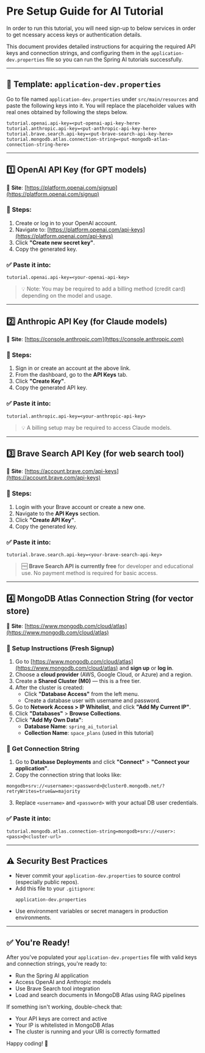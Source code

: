 # Pre Setup Guide for AI Tutorial

In order to run this tutorial, you will need sign-up to below services in order to get ncessary access keys or authentication details.

This document provides detailed instructions for acquiring the required API keys and connection strings, and configuring them in the `application-dev.properties` file so you can run the Spring AI tutorials successfully.

---

## 📄 Template: `application-dev.properties`

Go to file named `application-dev.properties` under `src/main/resources` and paste the following keys into it. You will replace the placeholder values with real ones obtained by following the steps below.

```properties
tutorial.openai.api-key=<put-openai-api-key-here>
tutorial.anthropic.api-key=<put-anthropic-api-key-here>
tutorial.brave.search.api-key=<put-brave-search-api-key-here>
tutorial.mongodb.atlas.connection-string=<put-mongodb-atlas-connection-string-here>
```

---

## 1️⃣ OpenAI API Key (for GPT models)

🔗 **Site**: [https://platform.openai.com/signup](https://platform.openai.com/signup)

### 🔧 Steps:
1. Create or log in to your OpenAI account.
2. Navigate to: [https://platform.openai.com/api-keys](https://platform.openai.com/api-keys)
3. Click **"Create new secret key"**.
4. Copy the generated key.

### ✅ Paste it into:
```properties
tutorial.openai.api-key=<your-openai-api-key>
```

> 💡 Note: You may be required to add a billing method (credit card) depending on the model and usage.

---

## 2️⃣ Anthropic API Key (for Claude models)

🔗 **Site**: [https://console.anthropic.com](https://console.anthropic.com)

### 🔧 Steps:
1. Sign in or create an account at the above link.
2. From the dashboard, go to the **API Keys** tab.
3. Click **"Create Key"**.
4. Copy the generated API key.

### ✅ Paste it into:
```properties
tutorial.anthropic.api-key=<your-anthropic-api-key>
```

> 💡 A billing setup may be required to access Claude models.

---

## 3️⃣ Brave Search API Key (for web search tool)

🔗 **Site**: [https://account.brave.com/api-keys](https://account.brave.com/api-keys)

### 🔧 Steps:
1. Login with your Brave account or create a new one.
2. Navigate to the **API Keys** section.
3. Click **"Create API Key"**.
4. Copy the generated key.

### ✅ Paste it into:
```properties
tutorial.brave.search.api-key=<your-brave-search-api-key>
```

> 🆓 **Brave Search API is currently free** for developer and educational use. No payment method is required for basic access.

---

## 4️⃣ MongoDB Atlas Connection String (for vector store)

🔗 **Site**: [https://www.mongodb.com/cloud/atlas](https://www.mongodb.com/cloud/atlas)

### 🧰 Setup Instructions (Fresh Signup)

1. Go to [https://www.mongodb.com/cloud/atlas](https://www.mongodb.com/cloud/atlas) and **sign up** or **log in**.
2. Choose a **cloud provider** (AWS, Google Cloud, or Azure) and a region.
3. Create a **Shared Cluster (M0)** — this is a free tier.
4. After the cluster is created:
   - Click **"Database Access"** from the left menu.
   - Create a database user with username and password.
5. Go to **Network Access > IP Whitelist**, and click **"Add My Current IP"**.
6. Click **"Databases"** > **Browse Collections**.
7. Click **"Add My Own Data"**:
   - **Database Name**: `spring_ai_tutorial`
   - **Collection Name**: `space_plans` (used in this tutorial)

### 🔗 Get Connection String

1. Go to **Database Deployments** and click **"Connect"** > **"Connect your application"**.
2. Copy the connection string that looks like:

```
mongodb+srv://<username>:<password>@cluster0.mongodb.net/?retryWrites=true&w=majority
```

3. Replace `<username>` and `<password>` with your actual DB user credentials.

### ✅ Paste it into:
```properties
tutorial.mongodb.atlas.connection-string=mongodb+srv://<user>:<pass>@<cluster-url>
```

---

## ⚠️ Security Best Practices

- Never commit your `application-dev.properties` to source control (especially public repos).
- Add this file to your `.gitignore`:
  ```gitignore
  application-dev.properties
  ```
- Use environment variables or secret managers in production environments.

---

## ✅ You're Ready!

After you've populated your `application-dev.properties` file with valid keys and connection strings, you're ready to:

- Run the Spring AI application
- Access OpenAI and Anthropic models
- Use Brave Search tool integration
- Load and search documents in MongoDB Atlas using RAG pipelines

If something isn't working, double-check that:
- Your API keys are correct and active
- Your IP is whitelisted in MongoDB Atlas
- The cluster is running and your URI is correctly formatted

Happy coding! 🚀
